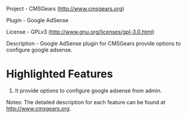 Project 	- CMSGears (http://www.cmsgears.org)

Plugin  	- Google AdSense

License 	- GPLv3 (http://www.gnu.org/licenses/gpl-3.0.html)

Description - Google AdSense plugin for CMSGears provide options to configure google adsense.

Highlighted Features
=========================================
1. It provide options to configure google adsense from admin.

Notes: The detailed description for each feature can be found at http://www.cmsgears.org.
